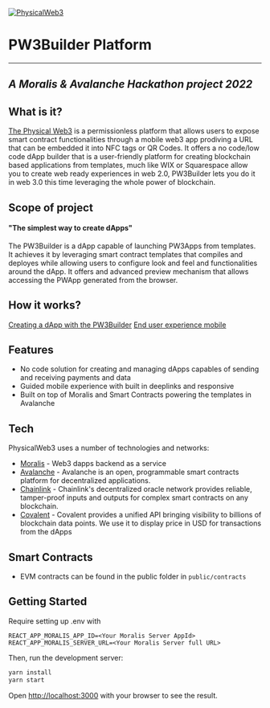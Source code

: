 [![PhysicalWeb3](https://i.ibb.co/6BTsQkw/Screenshot-2022-01-27-at-18-48-53.png)](https://www.youtube.com/embed/MIKv-cEfQpU)

# PW3Builder Platform

---

## _A Moralis & Avalanche Hackathon project 2022_

## What is it?

[The Physical Web3](https://physicalweb3.com) is a permissionless platform that allows users to expose smart contract functionalities through a mobile web3 app prodiving a URL that can be embedded it into NFC tags or QR Codes. It offers a no code/low code dApp builder that is a user-friendly platform for creating blockchain based applications from templates, much like WIX or Squarespace allow you to create web ready experiences in web 2.0, PW3Builder lets you do it in web 3.0 this time leveraging the whole power of blockchain.

## Scope of project

#### "The simplest way to create dApps"

The PW3Builder is a dApp capable of launching PW3Apps from templates. It achieves it by leveraging smart contract templates that compiles and deployes while allowing users to configure look and feel and functionalities around the dApp. It offers and advanced preview mechanism that allows accessing the PWApp generated from the browser.

## How it works?

[Creating a dApp with the PW3Builder](https://www.youtube.com/watch?v=xOX2avYFNWA)
[End user experience mobile](https://www.youtube.com/watch?v=MIKv-cEfQpU)

## Features

-   No code solution for creating and managing dApps capables of sending and receiving payments and data
-   Guided mobile experience with built in deeplinks and responsive
-   Built on top of Moralis and Smart Contracts powering the templates in Avalanche

## Tech

PhysicalWeb3 uses a number of technologies and networks:

-   [Moralis](https://moralis.io) - Web3 dapps backend as a service
-   [Avalanche](https://www.avax.network/) - Avalanche is an open, programmable smart contracts platform for decentralized applications.
-   [Chainlink](https://chain.link/) - Chainlink's decentralized oracle network provides reliable, tamper-proof inputs and outputs for complex smart contracts on any blockchain.
-   [Covalent](https://www.covalenthq.com/) - Covalent provides a unified API bringing visibility to billions of blockchain data points. We use it to display price in USD for transactions from the dApps

## Smart Contracts

-   EVM contracts can be found in the public folder in `public/contracts`

## Getting Started

Require setting up .env with

```
REACT_APP_MORALIS_APP_ID=<Your Moralis Server AppId>
REACT_APP_MORALIS_SERVER_URL=<Your Moralis Server full URL>
```

Then, run the development server:

```bash
yarn install
yarn start
```

Open [http://localhost:3000](http://localhost:3000) with your browser to see the result.
